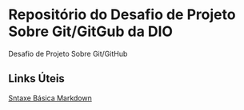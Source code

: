 # Repositório do Desafio de Projeto Sobre Git/GitGub da DIO
Desafio de Projeto Sobre Git/GitHub


## Links Úteis
[Sntaxe Básica Markdown](https://www.markdownguide.org/basic-syntax/)
